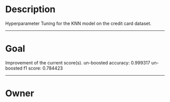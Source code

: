 # Description

Hyperparameter Tuning for the KNN model on the credit card
dataset.

---

# Goal

Improvement of the current score(s).
un-boosted accuracy:    0.999317
un-boosted f1 score:    0.784423

---

# Owner